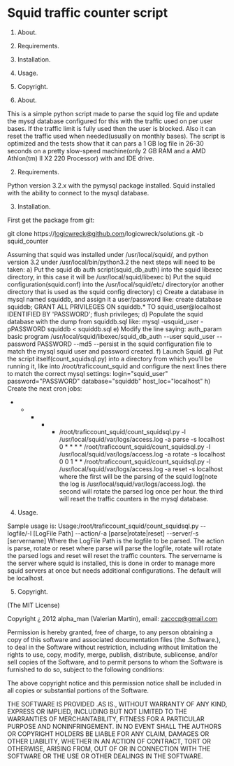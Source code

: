 Squid traffic counter script
======

1) About.

2) Requirements.

3) Installation.

4) Usage.

5) Copyright.

1) About.

This is a simple python script made to parse the squid log file and update the mysql database configured for this with the traffic used on per user bases. If the traffic limit is fully used then
the user is blocked. Also it can reset the traffic used when needed(usually on monthly bases). The script is optimized and the tests show that it can pars a 1 GB log file in 26-30 seconds on a
pretty slow-speed machine(only 2 GB RAM and a AMD Athlon(tm) II X2 220 Processor) with and IDE drive.

2) Requirements.

Python version 3.2.x with the pymysql package installed.
Squid installed with the ability to connect to the mysql database.

3) Installation.

First get the package from git:

git clone https://logicwreck@github.com/logicwreck/solutions.git -b squid_counter

Assuming that squid was installed under /usr/local/squid/, and python version 3.2 under /usr/local/bin/python3.2 the next steps will need to be taken:
 a) Put the squid db auth script(squid_db_auth) into the squid libexec directory, in this case it will be /usr/local/squid/libexec
 b) Put the squid configuration(squid.conf) into the /usr/local/squid/etc/ directory(or another directory that is used as the squid config directory)
 c) Create a database in mysql named squiddb, and assign it a user/password like:
 create database squiddb;
 GRANT ALL PRIVILEGES ON squiddb.* TO squid_user@localhost IDENTIFIED BY 'PASSWORD';
 flush privileges;
 d) Populate the squid database with the dump from squiddb.sql like:
 mysql -usquid_user -pPASSWORD squiddb < squiddb.sql
 e) Modify the line saying:
 auth_param basic program /usr/local/squid/libexec/squid_db_auth --user squid_user --password PASSWORD --md5 --persist
 in the squid configuration file to match the mysql squid user and password created.
 f) Launch Squid.
 g) Put the script itself(count_squidsql.py) into a directory from which you'll be running it, like into /root/traficcount_squid and configure the next lines there to match the correct mysql settings:
 login="squid_user"
 password="PASSWORD"
 database="squiddb"
 host_loc="localhost"
 h) Create the next cron jobs:
 * * * * * /root/traficcount_squid/count_squidsql.py -l /usr/local/squid/var/logs/access.log -a parse -s localhost
 0 * * * * /root/traficcount_squid/count_squidsql.py -l /usr/local/squid/var/logs/access.log -a rotate -s localhost
 0 0 1 * * /root/traficcount_squid/count_squidsql.py -l /usr/local/squid/var/logs/access.log -a reset -s localhost
 where the first will be the parsing of the squid log(note the log is /usr/local/squid/var/logs/access.log).
 the second will rotate the parsed log once per hour.
 the third will reset the traffic counters in the mysql database. 

4) Usage.

 Sample usage is:
 Usage:/root/traficcount_squid/count_squidsql.py --logfile/-l [LogFile Path] --action/-a [parse|rotate|reset] --server/-s [servername]
 Where the LogFile Path is the logfile to be parsed.
 The action is parse, rotate or reset where parse will parse the logfile, rotate will rotate the parsed logs and reset will reset the traffic counters.
 The servername is the server where squid is installed, this is done in order to manage more squid servers at once but needs additional configurations. The default will be localhost.

5) Copyright.

(The MIT License)

Copyright ¿ 2012 alpha_man (Valerian Martin), email: zacccp@gmail.com

Permission is hereby granted, free of charge, to any person obtaining a copy of this software and associated documentation files (the .Software.), to deal in the Software without restriction, 
including without limitation the rights to use, copy, modify, merge, publish, distribute, sublicense, and/or sell copies of the Software, and to permit persons to whom the Software is furnished
to do so, subject to the following conditions:

The above copyright notice and this permission notice shall be included in all copies or substantial portions of the Software.

THE SOFTWARE IS PROVIDED .AS IS., WITHOUT WARRANTY OF ANY KIND, EXPRESS OR IMPLIED, INCLUDING BUT NOT LIMITED TO THE WARRANTIES OF MERCHANTABILITY, FITNESS FOR A PARTICULAR PURPOSE AND 
NONINFRINGEMENT. IN NO EVENT SHALL THE AUTHORS OR COPYRIGHT HOLDERS BE LIABLE FOR ANY CLAIM, DAMAGES OR OTHER LIABILITY, WHETHER IN AN ACTION OF CONTRACT, TORT OR OTHERWISE, ARISING FROM, OUT OF 
OR IN CONNECTION WITH THE SOFTWARE OR THE USE OR OTHER DEALINGS IN THE SOFTWARE.
